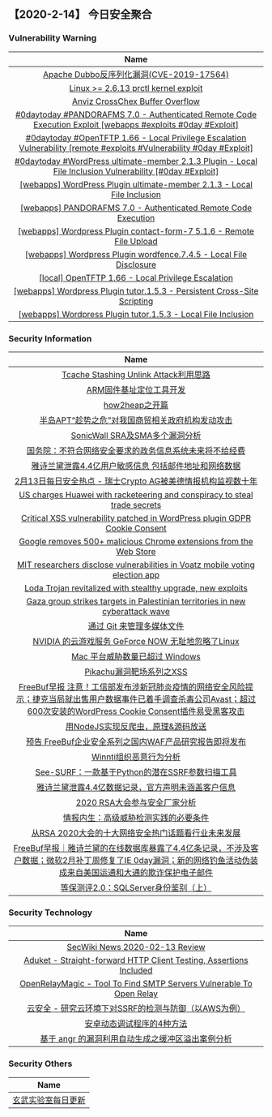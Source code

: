 
 ##   【2020-2-14】 今日安全聚合


###  						       							Vulnerability Warning

|                             Name                             |
| :----------------------------------------------------------: |
|[Apache Dubbo反序列化漏洞(CVE-2019-17564)](https://www.seebug.org/vuldb/ssvid-98131)|
|[Linux >= 2.6.13 prctl kernel exploit](https://cxsecurity.com/issue/WLB-2020020068)|
|[Anviz CrossChex Buffer Overflow](https://cxsecurity.com/issue/WLB-2020020066)|
|[#0daytoday #PANDORAFMS 7.0 - Authenticated Remote Code Execution Exploit [webapps #exploits  #0day #Exploit]](http://0day.today/exploits/33963)|
|[#0daytoday #OpenTFTP 1.66 - Local Privilege Escalation Vulnerability  [remote #exploits #Vulnerability #0day #Exploit]](http://0day.today/exploits/33962)|
|[#0daytoday #WordPress ultimate-member 2.1.3 Plugin - Local File Inclusion Vulnerability [#0day #Exploit]](http://0day.today/exploits/33961)|
|[[webapps] WordPress Plugin ultimate-member 2.1.3 - Local File Inclusion](https://www.exploit-db.com/exploits/48065)|
|[[webapps] PANDORAFMS 7.0 - Authenticated Remote Code Execution](https://www.exploit-db.com/exploits/48064)|
|[[webapps] Wordpress Plugin contact-form-7 5.1.6 - Remote File Upload](https://www.exploit-db.com/exploits/48062)|
|[[webapps] Wordpress Plugin wordfence.7.4.5 - Local File Disclosure](https://www.exploit-db.com/exploits/48061)|
|[[local] OpenTFTP 1.66 - Local Privilege Escalation](https://www.exploit-db.com/exploits/48060)|
|[[webapps] Wordpress Plugin tutor.1.5.3 - Persistent Cross-Site Scripting](https://www.exploit-db.com/exploits/48059)|
|[[webapps] Wordpress Plugin tutor.1.5.3 - Local File Inclusion](https://www.exploit-db.com/exploits/48058)|

### 						        							Security Information
|                             Name                                    |
| :----------------------------------------------------------: |
|[Tcache Stashing Unlink Attack利用思路](https://www.anquanke.com/post/id/198173)|
|[ARM固件基址定位工具开发](https://www.anquanke.com/post/id/198276)|
|[how2heap之开篇](https://www.anquanke.com/post/id/197437)|
|[半岛APT“趁势之危”对我国商贸相关政府机构发动攻击](https://www.anquanke.com/post/id/198675)|
|[SonicWall SRA及SMA多个漏洞分析](https://www.anquanke.com/post/id/198663)|
|[国务院：不符合网络安全要求的政务信息系统未来将不给经费](https://www.anquanke.com/post/id/198671)|
|[雅诗兰黛泄露4.4亿用户敏感信息 包括邮件地址和网络数据](https://www.anquanke.com/post/id/198661)|
|[2月13日每日安全热点 - 瑞士Crypto AG被美德情报机构监视数十年](https://www.anquanke.com/post/id/198665)|
|[US charges Huawei with racketeering and conspiracy to steal trade secrets](https://www.zdnet.com/article/us-charges-huawei-with-racketeering-and-conspiracy-to-steal-trade-secrets/#ftag=RSSbaffb68)|
|[Critical XSS vulnerability patched in WordPress plugin GDPR Cookie Consent](https://www.zdnet.com/article/critical-vulnerability-patched-in-gdpr-cookie-consent-wordpress-plugin/#ftag=RSSbaffb68)|
|[Google removes 500+ malicious Chrome extensions from the Web Store](https://www.zdnet.com/article/google-removes-500-malicious-chrome-extensions-from-the-web-store/#ftag=RSSbaffb68)|
|[MIT researchers disclose vulnerabilities in Voatz mobile voting election app](https://www.zdnet.com/article/mit-researchers-disclose-vulnerabilities-in-voatz-mobile-voting-election-app/#ftag=RSSbaffb68)|
|[Loda Trojan revitalized with stealthy upgrade, new exploits](https://www.zdnet.com/article/loda-trojan-leaves-infancy-with-revamped-obfuscation-exploits/#ftag=RSSbaffb68)|
|[Gaza group strikes targets in Palestinian territories in new cyberattack wave](https://www.zdnet.com/article/gaza-group-strikes-targets-in-palestinian-territories-in-new-cyberattack-wave/#ftag=RSSbaffb68)|
|[通过 Git 来管理多媒体文件](https://linux.cn/article-11889-1.html?utm_source=rss&utm_medium=rss)|
|[NVIDIA 的云游戏服务 GeForce NOW 无耻地忽略了Linux](https://linux.cn/article-11888-1.html?utm_source=rss&utm_medium=rss)|
|[Mac 平台威胁数量已超过 Windows](https://linux.cn/article-11887-1.html?utm_source=rss&utm_medium=rss)|
|[Pikachu漏洞靶场系列之XSS](https://www.freebuf.com/articles/web/226367.html)|
|[FreeBuf早报  注意！工信部发布涉新冠肺炎疫情的网络安全风险提示；捷克当局就出售用户数据事件已着手调查杀毒公司Avast；超过600次安装的WordPress Cookie Consent插件易受黑客攻击](https://www.freebuf.com/news/227187.html)|
|[用NodeJS实现反爬虫，原理&源码放送](https://www.freebuf.com/articles/web/226038.html)|
|[预告  FreeBuf企业安全系列之国内WAF产品研究报告即将发布](https://www.freebuf.com/news/226524.html)|
|[Winnti组织恶意行为分析](https://www.freebuf.com/articles/network/226336.html)|
|[See-SURF：一款基于Python的潜在SSRF参数扫描工具](https://www.freebuf.com/sectool/226258.html)|
|[雅诗兰黛泄露4.4亿数据记录，官方声明未涵盖客户信息](https://www.freebuf.com/news/227101.html)|
|[2020 RSA大会参与安全厂家分析](https://www.freebuf.com/news/226720.html)|
|[情报内生：高级威胁检测实践的必要条件](https://www.freebuf.com/articles/system/225806.html)|
|[从RSA 2020大会的十大网络安全热门话题看行业未来发展](https://www.freebuf.com/articles/network/227036.html)|
|[FreeBuf早报｜雅诗兰黛的在线数据库暴露了4.4亿条记录，不涉及客户数据；微软2月补丁周修复了IE 0day漏洞；新的网络钓鱼活动伪装成来自美国运通和大通的欺诈保护电子邮件](https://www.freebuf.com/news/227079.html)|
|[等保测评2.0：SQLServer身份鉴别（上）](https://www.freebuf.com/articles/database/226363.html)|

### 						        							Security  Technology
|                             Name                                    |
| :----------------------------------------------------------: |
|[SecWiki News 2020-02-13 Review](http://www.sec-wiki.com/?2020-02-13)|
|[Aduket - Straight-forward HTTP Client Testing, Assertions Included](http://www.kitploit.com/2020/02/aduket-straight-forward-http-client.html)|
|[OpenRelayMagic - Tool To Find SMTP Servers Vulnerable To Open Relay](http://www.kitploit.com/2020/02/openrelaymagic-tool-to-find-smtp.html)|
|[云安全 - 研究云环境下对SSRF的检测与防御（以AWS为例）](http://xz.aliyun.com/t/7198)|
|[安卓动态调试程序的4种方法](http://xz.aliyun.com/t/7196)|
|[基于 angr 的漏洞利用自动生成之缓冲区溢出案例分析](http://xz.aliyun.com/t/7199)|

### 						        							Security  Others
|                             Name                                    |
| :----------------------------------------------------------: |
|[玄武实验室每日更新](https://weibo.com/p/1006065582522936/wenzhang?from=page_100606_profile&wvr=6&mod=wenzhangmore)|
